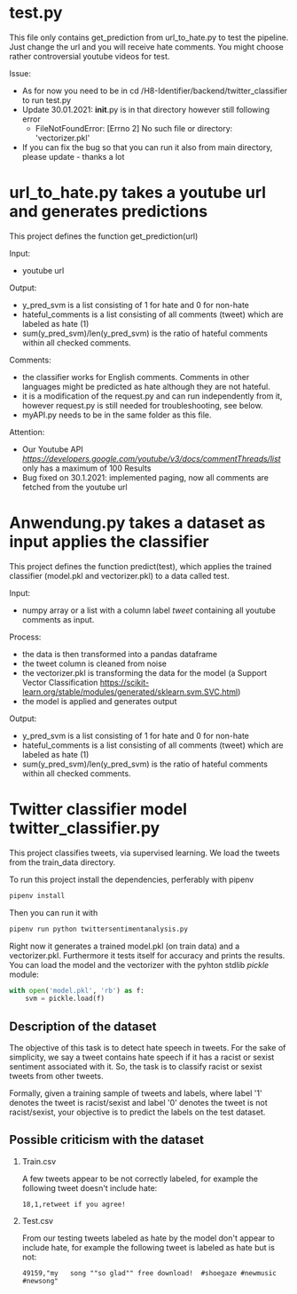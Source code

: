 # test.py 

This file only contains get_prediction from url_to_hate.py to test the pipeline.
Just change the url and you will receive hate comments. You might choose rather controversial youtube videos for test.

Issue:
- As for now you need to be in cd /H8-Identifier/backend/twitter_classifier to run test.py
- Update 30.01.2021: __init__.py is in that directory however still following error
  - FileNotFoundError: [Errno 2] No such file or directory: 'vectorizer.pkl'
- If you can fix the bug so that you can run it also from main directory, please update - thanks a lot

# url_to_hate.py takes a youtube url and generates predictions
This project defines the function get_prediction(url)

Input: 
- youtube url

Output: 
- y_pred_svm is a list consisting of 1 for hate and 0 for non-hate
- hateful_comments is a list consisting of all comments (tweet) which are labeled as hate (1)
- sum(y_pred_svm)/len(y_pred_svm) is the ratio of hateful comments within all checked comments.

Comments:
- the classifier works for English comments. Comments in other languages might be predicted as hate although they are not hateful.
- it is a modification of the request.py and can run independently from it, however request.py is still needed for troubleshooting, see below.
- myAPI.py needs to be in the same folder as this file.

Attention:
- Our Youtube API *https://developers.google.com/youtube/v3/docs/commentThreads/list* only has a maximum of 100 Results
- Bug fixed on 30.1.2021: implemented paging, now all comments are fetched from the youtube url
# Anwendung.py takes a dataset as input applies the classifier 
This project defines the function predict(test), which applies the trained classifier (model.pkl and vectorizer.pkl) to a data called test.

Input: 
- numpy array or a list with a column label *tweet* containing all youtube comments as input.

Process:
- the data is then transformed into a pandas dataframe
- the tweet column is cleaned from noise
- the vectorizer.pkl is transforming the data for the model (a Support Vector Classification https://scikit-learn.org/stable/modules/generated/sklearn.svm.SVC.html)
- the model is applied and generates output
  
Output: 
- y_pred_svm is a list consisting of 1 for hate and 0 for non-hate
- hateful_comments is a list consisting of all comments (tweet) which are labeled as hate (1)
- sum(y_pred_svm)/len(y_pred_svm) is the ratio of hateful comments within all checked comments.

# Twitter classifier model twitter_classifier.py

This project classifies tweets, via supervised learning. We load the tweets from the train_data directory.

To run this project install the dependencies, perferably with pipenv
```python
pipenv install
```
Then you can run it with
```python
pipenv run python twittersentimentanalysis.py
```

Right now it generates a trained model.pkl (on train data) and a vectorizer.pkl. Furthermore it tests itself for accuracy and prints the results. 
You can load the model and the vectorizer with the pyhton stdlib *pickle* module:
```python
with open('model.pkl', 'rb') as f:
    svm = pickle.load(f)
```

## Description of the dataset

The objective of this task is to detect hate speech in tweets. For the sake of simplicity, we say a tweet contains hate speech if it has a racist or sexist sentiment associated with it. So, the task is to classify racist or sexist tweets from other tweets.

Formally, given a training sample of tweets and labels, where label '1' denotes the tweet is racist/sexist and label '0' denotes the tweet is not racist/sexist, your objective is to predict the labels on the test dataset.

## Possible criticism with the dataset

1. Train.csv
   
   A few tweets appear to be not correctly labeled, for example the following tweet doesn't include hate:

   `18,1,retweet if you agree!`
2. Test.csv
   
   From our testing tweets labeled as hate by the model don't appear to include hate, for example the following tweet is labeled as hate but is not:

   `49159,"my   song ""so glad"" free download!  #shoegaze #newmusic #newsong"`